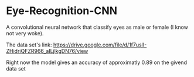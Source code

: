 # Eye-Recognition-CNN
A convolutional neural network that classify eyes as male or female (I know not very woke).

The data set's link: https://drive.google.com/file/d/1f7uslI-ZHidriQFZR966_aILjlkgDN76/view

Right now the model gives an accuracy of approximatly 0.89 on the givend data set
